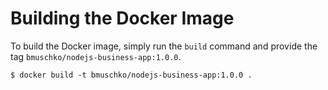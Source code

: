 # Building the Docker Image

To build the Docker image, simply run the `build` command and provide the tag `bmuschko/nodejs-business-app:1.0.0`.

```
$ docker build -t bmuschko/nodejs-business-app:1.0.0 .
```